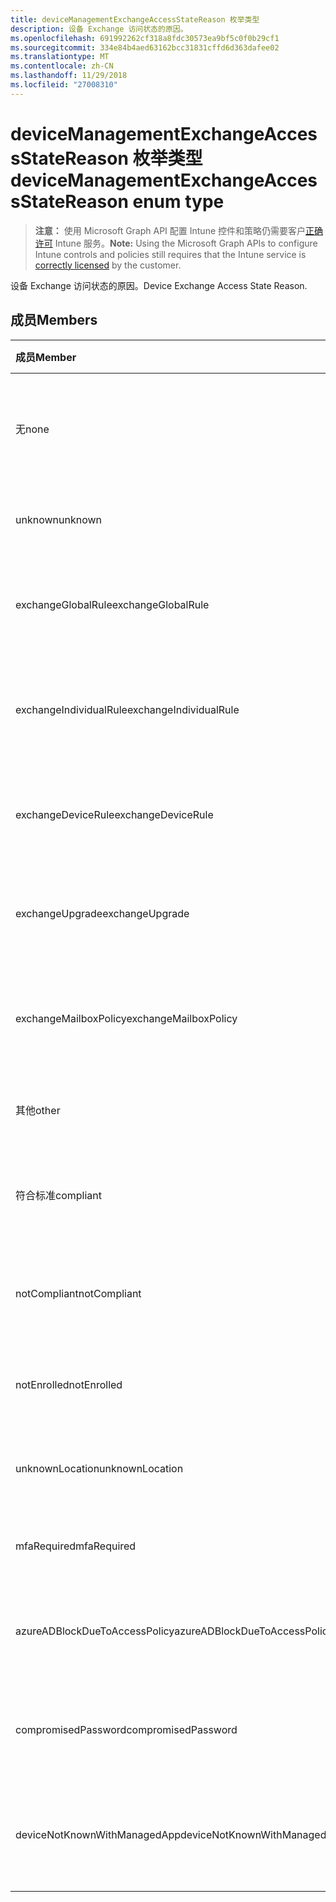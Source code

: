 ```yaml
---
title: deviceManagementExchangeAccessStateReason 枚举类型
description: 设备 Exchange 访问状态的原因。
ms.openlocfilehash: 691992262cf318a8fdc30573ea9bf5c0f0b29cf1
ms.sourcegitcommit: 334e84b4aed63162bcc31831cffd6d363dafee02
ms.translationtype: MT
ms.contentlocale: zh-CN
ms.lasthandoff: 11/29/2018
ms.locfileid: "27008310"
---
```

# <a name="devicemanagementexchangeaccessstatereason-enum-type"></a><span data-ttu-id="9c489-103">deviceManagementExchangeAccessStateReason 枚举类型</span><span class="sxs-lookup"><span data-stu-id="9c489-103">deviceManagementExchangeAccessStateReason enum type</span></span>

> <span data-ttu-id="9c489-104">**注意：** 使用 Microsoft Graph API 配置 Intune 控件和策略仍需要客户[正确许可](https://go.microsoft.com/fwlink/?linkid=839381) Intune 服务。</span><span class="sxs-lookup"><span data-stu-id="9c489-104">**Note:** Using the Microsoft Graph APIs to configure Intune controls and policies still requires that the Intune service is [correctly licensed](https://go.microsoft.com/fwlink/?linkid=839381) by the customer.</span></span>

<span data-ttu-id="9c489-105">设备 Exchange 访问状态的原因。</span><span class="sxs-lookup"><span data-stu-id="9c489-105">Device Exchange Access State Reason.</span></span>
## <a name="members"></a><span data-ttu-id="9c489-106">成员</span><span class="sxs-lookup"><span data-stu-id="9c489-106">Members</span></span>
|<span data-ttu-id="9c489-107">成员</span><span class="sxs-lookup"><span data-stu-id="9c489-107">Member</span></span>|<span data-ttu-id="9c489-108">值</span><span class="sxs-lookup"><span data-stu-id="9c489-108">Value</span></span>|<span data-ttu-id="9c489-109">说明</span><span class="sxs-lookup"><span data-stu-id="9c489-109">Description</span></span>|
|:---|:---|:---|
|<span data-ttu-id="9c489-110">无</span><span class="sxs-lookup"><span data-stu-id="9c489-110">none</span></span>|<span data-ttu-id="9c489-111">0</span><span class="sxs-lookup"><span data-stu-id="9c489-111">0</span></span>|<span data-ttu-id="9c489-112">从 Exchange 发现没有访问状态理由</span><span class="sxs-lookup"><span data-stu-id="9c489-112">No access state reason discovered from Exchange</span></span>|
|<span data-ttu-id="9c489-113">unknown</span><span class="sxs-lookup"><span data-stu-id="9c489-113">unknown</span></span>|<span data-ttu-id="9c489-114">1</span><span class="sxs-lookup"><span data-stu-id="9c489-114">1</span></span>|<span data-ttu-id="9c489-115">未知的访问状态的原因</span><span class="sxs-lookup"><span data-stu-id="9c489-115">Unknown access state reason</span></span>|
|<span data-ttu-id="9c489-116">exchangeGlobalRule</span><span class="sxs-lookup"><span data-stu-id="9c489-116">exchangeGlobalRule</span></span>|<span data-ttu-id="9c489-117">2</span><span class="sxs-lookup"><span data-stu-id="9c489-117">2</span></span>|<span data-ttu-id="9c489-118">由 Exchange 全局规则的访问状态</span><span class="sxs-lookup"><span data-stu-id="9c489-118">Access state determined by Exchange Global rule</span></span>|
|<span data-ttu-id="9c489-119">exchangeIndividualRule</span><span class="sxs-lookup"><span data-stu-id="9c489-119">exchangeIndividualRule</span></span>|<span data-ttu-id="9c489-120">3</span><span class="sxs-lookup"><span data-stu-id="9c489-120">3</span></span>|<span data-ttu-id="9c489-121">由 Exchange 单个规则的访问状态</span><span class="sxs-lookup"><span data-stu-id="9c489-121">Access state determined by Exchange Individual rule</span></span>|
|<span data-ttu-id="9c489-122">exchangeDeviceRule</span><span class="sxs-lookup"><span data-stu-id="9c489-122">exchangeDeviceRule</span></span>|<span data-ttu-id="9c489-123">4</span><span class="sxs-lookup"><span data-stu-id="9c489-123">4</span></span>|<span data-ttu-id="9c489-124">由 Exchange 设备规则的访问状态</span><span class="sxs-lookup"><span data-stu-id="9c489-124">Access state determined by Exchange Device rule</span></span>|
|<span data-ttu-id="9c489-125">exchangeUpgrade</span><span class="sxs-lookup"><span data-stu-id="9c489-125">exchangeUpgrade</span></span>|<span data-ttu-id="9c489-126">5</span><span class="sxs-lookup"><span data-stu-id="9c489-126">5</span></span>|<span data-ttu-id="9c489-127">由于 Exchange 升级的访问状态</span><span class="sxs-lookup"><span data-stu-id="9c489-127">Access state due to Exchange upgrade</span></span>|
|<span data-ttu-id="9c489-128">exchangeMailboxPolicy</span><span class="sxs-lookup"><span data-stu-id="9c489-128">exchangeMailboxPolicy</span></span>|<span data-ttu-id="9c489-129">6</span><span class="sxs-lookup"><span data-stu-id="9c489-129">6</span></span>|<span data-ttu-id="9c489-130">由 Exchange 邮箱策略的访问状态</span><span class="sxs-lookup"><span data-stu-id="9c489-130">Access state determined by Exchange Mailbox Policy</span></span>|
|<span data-ttu-id="9c489-131">其他</span><span class="sxs-lookup"><span data-stu-id="9c489-131">other</span></span>|<span data-ttu-id="9c489-132">7</span><span class="sxs-lookup"><span data-stu-id="9c489-132">7</span></span>|<span data-ttu-id="9c489-133">由 Exchange 的访问状态</span><span class="sxs-lookup"><span data-stu-id="9c489-133">Access state determined by Exchange</span></span>|
|<span data-ttu-id="9c489-134">符合标准</span><span class="sxs-lookup"><span data-stu-id="9c489-134">compliant</span></span>|<span data-ttu-id="9c489-135">8</span><span class="sxs-lookup"><span data-stu-id="9c489-135">8</span></span>|<span data-ttu-id="9c489-136">通过合规性质询授予的访问状态</span><span class="sxs-lookup"><span data-stu-id="9c489-136">Access state granted by compliance challenge</span></span>|
|<span data-ttu-id="9c489-137">notCompliant</span><span class="sxs-lookup"><span data-stu-id="9c489-137">notCompliant</span></span>|<span data-ttu-id="9c489-138">9</span><span class="sxs-lookup"><span data-stu-id="9c489-138">9</span></span>|<span data-ttu-id="9c489-139">合规性质询被吊销的访问状态</span><span class="sxs-lookup"><span data-stu-id="9c489-139">Access state revoked by compliance challenge</span></span>|
|<span data-ttu-id="9c489-140">notEnrolled</span><span class="sxs-lookup"><span data-stu-id="9c489-140">notEnrolled</span></span>|<span data-ttu-id="9c489-141">10</span><span class="sxs-lookup"><span data-stu-id="9c489-141">10</span></span>|<span data-ttu-id="9c489-142">管理质询被吊销的访问状态</span><span class="sxs-lookup"><span data-stu-id="9c489-142">Access state revoked by management challenge</span></span>|
|<span data-ttu-id="9c489-143">unknownLocation</span><span class="sxs-lookup"><span data-stu-id="9c489-143">unknownLocation</span></span>|<span data-ttu-id="9c489-144">12</span><span class="sxs-lookup"><span data-stu-id="9c489-144">12</span></span>|<span data-ttu-id="9c489-145">由于未知位置的访问状态</span><span class="sxs-lookup"><span data-stu-id="9c489-145">Access state due to unknown location</span></span>|
|<span data-ttu-id="9c489-146">mfaRequired</span><span class="sxs-lookup"><span data-stu-id="9c489-146">mfaRequired</span></span>|<span data-ttu-id="9c489-147">13</span><span class="sxs-lookup"><span data-stu-id="9c489-147">13</span></span>|<span data-ttu-id="9c489-148">由于 MFA 质询的访问状态</span><span class="sxs-lookup"><span data-stu-id="9c489-148">Access state due to MFA challenge</span></span>|
|<span data-ttu-id="9c489-149">azureADBlockDueToAccessPolicy</span><span class="sxs-lookup"><span data-stu-id="9c489-149">azureADBlockDueToAccessPolicy</span></span>|<span data-ttu-id="9c489-150">14</span><span class="sxs-lookup"><span data-stu-id="9c489-150">14</span></span>|<span data-ttu-id="9c489-151">由 AAD 访问策略吊销的访问状态</span><span class="sxs-lookup"><span data-stu-id="9c489-151">Access State revoked by AAD Access Policy</span></span>|
|<span data-ttu-id="9c489-152">compromisedPassword</span><span class="sxs-lookup"><span data-stu-id="9c489-152">compromisedPassword</span></span>|<span data-ttu-id="9c489-153">15</span><span class="sxs-lookup"><span data-stu-id="9c489-153">15</span></span>|<span data-ttu-id="9c489-154">由受到攻击的密码吊销的访问状态</span><span class="sxs-lookup"><span data-stu-id="9c489-154">Access State revoked by compromised password</span></span>|
|<span data-ttu-id="9c489-155">deviceNotKnownWithManagedApp</span><span class="sxs-lookup"><span data-stu-id="9c489-155">deviceNotKnownWithManagedApp</span></span>|<span data-ttu-id="9c489-156">16</span><span class="sxs-lookup"><span data-stu-id="9c489-156">16</span></span>|<span data-ttu-id="9c489-157">由托管应用程序质询吊销的访问状态</span><span class="sxs-lookup"><span data-stu-id="9c489-157">Access state revoked by managed application challenge</span></span>|



